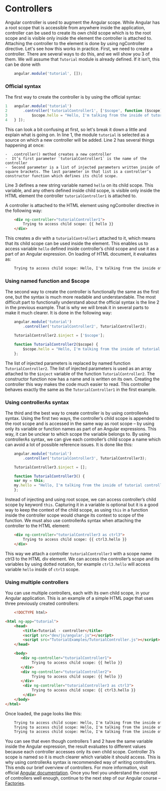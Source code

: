 # Controllers

Angular controller is used to augment the Angular scope. While Angular has a root scope that is accessible from anywhere inside the application, controller can be used to create its own child scope which is to the root scope and is visible only inside the element the controller is attached to. Attaching the controller to the element is done by using ngController directive.
Let's see how this works in practice. First, we need to create a controller. There are several ways to do this, and we will show you 3 of them. We will assume that `Tutorial` module is already defined. If it isn’t, this can be done with 

```javascript
	angular.module('tutorial', []);
```

### Official syntax

The first way to create the controller is by using the official syntax:

```javascript
1	angular.module('tutorial')
2 		.controller('tutorialController1', ['$scope', function ($scope) {
3 			$scope.hello = "Hello, I'm talking from the inside of tutorial controller 1";
4 	} ]);
```

This can look a bit confusing at first, so let's break it down a little and explain what is going on.
In line 1, the module `tutorial` is selected as a source on which a new controller will be added.
Line 2 has several things happening at once:

	-  .controller() method creates a new controller
	-  It’s first parameter `tutorialController1` is the name of the controller
	-  Second parameter is a list of injected parameters written inside of square brackets. The last parameter in that list is a controller’s constructor function which defines its child scope.

Line 3 defines a new string variable named `hello` on its child scope. This variable, and any others defined inside child scope, is visible only inside the HTML element the controller `tutorialController1` is attached to.

A controller is attached to the HTML element using ngController directive in the following way:

```html
	<div ng-controller="tutorialController1">
		Trying to access child scope: {{ hello }}
	</div>
```

This creates a div with a `tutorialController1` attached to it, which means that its child scope can be used inside the element. This enables us to access variable `hello` defined inside controller’s child scope and use it as a part of an Angular expression. On loading of HTML document, it evaluates as:

```html
	Trying to access child scope: Hello, I'm talking from the inside of tutorial controller 1
```

### Using named function and $scope

The second way to create the controller is functionally the same as the first one, but the syntax is much more readable and understandable. The most difficult part to functionally understand about the official syntax is the line 2 in the previous example. That is why we will break it in several parts to make it much clearer. It is done in the following way:

```javascript
	angular.module('tutorial')
		.controller('tutorialController2', TutorialController2);

	TutorialController2.$inject = ['$scope'];

	function TutorialController2($scope) {
		$scope.hello = "Hello, I'm talking from the inside of tutorial controller 2";
	};
```

The list of injected parameters is replaced by named function ` TutorialController2`. The list of injected parameters is used as an array attached to the `$inject` variable of the function `TutorialController2`. The constructor function now has a name and is written on its own. Creating the controller this way makes the code much easier to read. This controller behaves exactly the same as the `TutorialController1` in the first example.

### Using controllerAs syntax

The third and the best way to create controller is by using controllerAs syntax. Using the first two ways, the controller’s child scope is appended to the root scope and is accessed in the same way as root scope – by using only its variable or function names as part of an Angular expressions. This way, it can be unclear to which scope the variable belongs to. By using controllerAs syntax, we can give each controller’s child scope a name which can avoid a lot of possible reference issues. It is done like this:

```javascript
	angular.module('tutorial')
		.controller('tutorialController3', TutorialController3);

	TutorialController3.$inject = [];

	function TutorialController3() {
	var my = this;
	my.hello = "Hello, I'm talking from the inside of tutorial controller 3";
	};
```

Instead of injecting and using root scope, we can access controller’s child scope by keyword `this`. Capturing it in a variable is optional but it is a good way to keep the context of the child scope, as using `this` in a function inside the controller scope would change its context to scope of the function.
We must also use controllerAs syntax when attaching the controller to the HTML element:

```html
	<div ng-controller="tutorialController3 as ctrl3">
		Trying to access child scope: {{ ctrl3.hello }}
	</div>
```

This way we attach a controller `tutorialController3` with a scope name ctrl3 to the HTML div element. We can access the controller’s scope and its variables by using dotted notation, for example `ctrl3.hello` will access variable `hello` inside of `ctrl3` scope.

### Using multiple controllers

You can use multiple controllers, each with its own child scope, in your Angular application. This is an example of a simple HTML page that uses three previously created controllers:

```html
	<!DOCTYPE html>

<html ng-app="tutorial">
    <head>
        <title>Tutorial - controller</title>       
        <script src="dev/js/angular.js"></script>
        <script src="TutorialExamples/TutorialController.js"></script>
    </head>

    <body>
       <div ng-controller="tutorialController1">
            Trying to access child scope: {{ hello }}
       </div>
       <div ng-controller="tutorialController2">
            Trying to access child scope: {{ hello }}
       </div>
        <div ng-controller="tutorialController3 as ctrl3">
            Trying to access child scope: {{ ctrl3.hello }}            
        </div>        
    </body>
</html>
```

Once loaded, the page looks like this:

```html
	Trying to access child scope: Hello, I'm talking from the inside of tutorial controller 1
	Trying to access child scope: Hello, I'm talking from the inside of tutorial controller 2
	Trying to access child scope: Hello, I'm talking from the inside of tutorial controller 3
```

You can see that even though controllers 1 and 2 have the same variable inside the Angular expression, the result evaluates to different values because each controller accesses only its own child scope. Controller 3’s scope is named so it is much clearer which variable it should access. This is why using controllerAs syntax is recommended way of writing controllers.
This ends our brief overview of controllers. For more information, visit official [Angular documentation](https://docs.angularjs.org/guide/controller). Once you feel you understand the concept of controllers well enough, continue to the next step of our Angular course – [Factories](https://github.com/Tweety-FER/in2ngPlayground/blob/master/tutorial/angular/factories.md).
